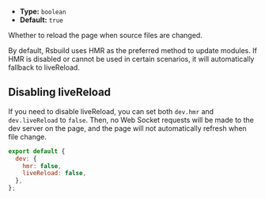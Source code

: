 - **Type:** `boolean`
- **Default:** `true`

Whether to reload the page when source files are changed.

By default, Rsbuild uses HMR as the preferred method to update modules. If HMR is disabled or cannot be used in certain scenarios, it will automatically fallback to liveReload.

## Disabling liveReload

If you need to disable liveReload, you can set both `dev.hmr` and `dev.liveReload` to `false`. Then, no Web Socket requests will be made to the dev server on the page, and the page will not automatically refresh when file change.

```js
export default {
  dev: {
    hmr: false,
    liveReload: false,
  },
};
```

